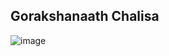 
## Gorakshanaath Chalisa
![image](https://user-images.githubusercontent.com/38241994/165960463-0b00ac52-2d04-4985-80e7-f0e0a034c8de.png)
